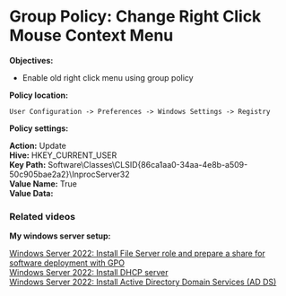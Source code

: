 # Group Policy: Change Right Click Mouse Context Menu

<b>Objectives:</b>

* Enable old right click menu using group policy

<b>Policy location:</b>
```
User Configuration -> Preferences -> Windows Settings -> Registry
```
<b>Policy settings:</b>

<b>Action:</b> Update <br />
<b>Hive:</b> HKEY_CURRENT_USER <br />
<b>Key Path:</b> Software\Classes\CLSID\{86ca1aa0-34aa-4e8b-a509-50c905bae2a2}\InprocServer32 <br />
<b>Value Name:</b> True <br />
<b>Value Data:</b>


### Related videos

<b>My windows server setup:</b> <br />

[Windows Server 2022: Install File Server role and prepare a share for software deployment with GPO](https://youtu.be/jEWSdC2qwyA) <br />
[Windows Server 2022: Install DHCP server](https://youtu.be/8n0MD9stQis) <br />
[Windows Server 2022: Install Active Directory Domain Services (AD DS)](https://youtu.be/1cYewbW3Tl0) <br />